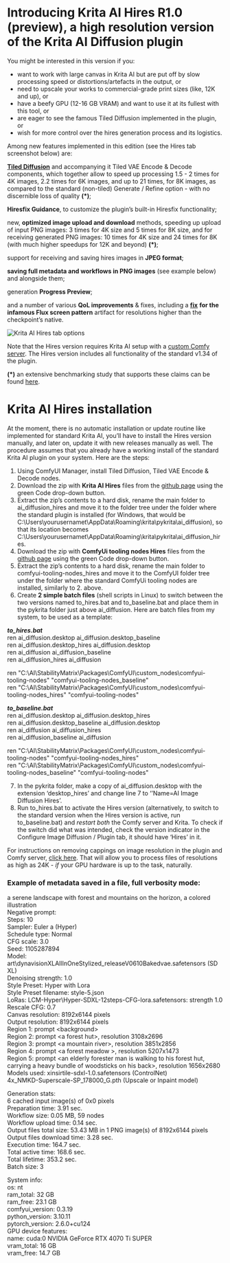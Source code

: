 # Introducing Krita AI Hires R1.0 (preview), a high resolution version of the Krita AI Diffusion plugin

You might be interested in this version if you:  
 

- want to work with large canvas in Krita AI but are put off by slow processing speed or distortions/artefacts in the output, or   
- need to upscale your works to commercial-grade print sizes (like, 12K and up), or   
- have a beefy GPU (12-16 GB VRAM) and want to use it at its fullest with this tool, or  
- are eager to see the famous Tiled Diffusion implemented in the plugin, or  
- wish for more control over the hires generation process and its logistics.

Among new features implemented in this edition (see the Hires tab screenshot below) are: 

[**Tiled Diffusion**](https://github.com/shiimizu/ComfyUI-TiledDiffusion) and accompanying it Tiled VAE Encode & Decode components, which together allow to speed up processing 1.5 \- 2 times for 4K images, 2.2 times for 6K images, and up to 21 times, for 8K images, as compared to the standard (non-tiled) Generate / Refine option \- with no discernible loss of quality **(\*)**;   

**Hiresfix Guidance**, to customize the plugin’s built-in Hiresfix functionality;

new, **optimized image upload and download** methods, speeding up upload of input PNG images: 3 times for 4K size and 5 times for 8K size, and for receiving generated PNG images: 10 times for 4K size and 24 times for 8K (with much higher speedups for 12K and beyond) **(\*)**; 

support for receiving and saving hires images in **JPEG format**;

**saving full metadata and workflows in PNG images** (see example below) and alongside them;

generation **Progress Preview**;

and a number of various **QoL improvements** & fixes, including a [**fix**](https://github.com/minsky91/krita-ai-diffusion/wiki/5.-Hiresfix-Guidance:-a-few-examples#fixing-hiresfix-for-flux) **for the infamous Flux screen pattern** artifact for resolutions higher than the checkpoint’s native.

![Krita AI Hires tab options](https://github.com/user-attachments/assets/7c482251-b4b7-4b73-95c4-eab458f6b78a)
 
Note that the Hires version requires Krita AI setup with a [custom Comfy server](https://docs.interstice.cloud/comfyui-setup/). The Hires version includes all functionality of the standard v1.34 of the plugin.

**(\*)** an extensive benchmarking study that supports these claims can be found [here](https://github.com/minsky91/krita-ai-diffusion/wiki/2.-Upscaling-and-refining-from-1K-to-24K-with-Krita-AI-Hires).

# Krita AI Hires installation 

At the moment, there is no automatic installation or update routine like implemented for standard Krita AI, you’ll have to install the Hires version manually, and later on, update it with new releases manually as well. The procedure assumes that you already have a working install of the standard Krita AI plugin on your system. Here are the steps:

1. Using ComfyUI Manager, install Tiled Diffusion, Tiled VAE Encode & Decode nodes.  
2. Download the zip with **Krita AI Hires** files from the [github page](https://github.com/minsky91/krita-ai-diffusion) using the green Code drop-down button.  
3. Extract the zip’s contents to a hard disk, rename the main folder to ai\_diffusion\_hires and move it to the folder tree under the folder where the standard plugin is installed (for Windows, that would be C:\\Users\\yourusernamet\\AppData\\Roaming\\krita\\pykrita\\ai\_diffusion), so that its location becomes C:\\Users\\yourusernamet\\AppData\\Roaming\\krita\\pykrita\\ai\_diffusion\_hires.  
4. Download the zip with **ComfyUi tooling nodes Hires** files from the [github page](https://github.com/minsky91/comfyui-tooling-nodes) using the green Code drop-down button.  
5. Extract the zip’s contents to a hard disk, rename the main folder to comfyui-tooling-nodes\_hires and move it to the ComfyUI folder tree under the folder where the standard ComfyUi tooling nodes are installed, similarly to 2\. above.  
6. Create **2 simple batch files** (shell scripts in Linux) to switch between the two versions named to\_hires.bat and to\_baseline.bat and place them in the pykrita folder just above ai\_diffusion. Here are batch files from my system, to be used as a template:

***to\_hires.bat***  
ren ai\_diffusion.desktop ai\_diffusion.desktop\_baseline  
ren ai\_diffusion.desktop\_hires ai\_diffusion.desktop  
ren ai\_diffusion ai\_diffusion\_baseline  
ren ai\_diffusion\_hires ai\_diffusion

ren "C:\\AI\\StabilityMatrix\\Packages\\ComfyUI\\custom\_nodes\\comfyui-tooling-nodes" "comfyui-tooling-nodes\_baseline"  
ren "C:\\AI\\StabilityMatrix\\Packages\\ComfyUI\\custom\_nodes\\comfyui-tooling-nodes\_hires" "comfyui-tooling-nodes"

***to\_baseline.bat***  
ren ai\_diffusion.desktop ai\_diffusion.desktop\_hires  
ren ai\_diffusion.desktop\_baseline ai\_diffusion.desktop  
ren ai\_diffusion ai\_diffusion\_hires  
ren ai\_diffusion\_baseline ai\_diffusion

ren "C:\\AI\\StabilityMatrix\\Packages\\ComfyUI\\custom\_nodes\\comfyui-tooling-nodes" "comfyui-tooling-nodes\_hires"  
ren "C:\\AI\\StabilityMatrix\\Packages\\ComfyUI\\custom\_nodes\\comfyui-tooling-nodes\_baseline" "comfyui-tooling-nodes"

7. In the pykrita folder, make a copy of ai\_diffusion.desktop with the extension ‘desktop\_hires’ and change line 7 to ‘’Name=AI Image Diffusion Hires’.  
8. Run to\_hires.bat to activate the Hires version (alternatively, to switch to the standard version when the Hires version is active, run to\_baseline.bat) and *restart both* the Comfy server and Krita. To check if the switch did what was intended, check the version indicator in the Configure Image Diffusion / Plugin tab, it should have ‘Hires’ in it. 

For instructions on removing cappings on image resolution in the plugin and Comfy server, [click here](https://github.com/minsky91/krita-ai-diffusion/wiki/6.-How-to-remove-size-cappings-on-high-resolution-images-in-ComfyUI-and-Krita-AI). That will allow you to process files of resolutions as high as 24K \- *if* your GPU hardware is up to the task, naturally.

### Example of metadata saved in a file, full verbosity mode:

a serene landscape with forest and mountains on the horizon, a  colored illustration  
Negative prompt:     
Steps: 10  
Sampler: Euler a (Hyper)  
Schedule type: Normal  
CFG scale: 3.0  
Seed: 1105287894  
Model: art\\dynavisionXLAllInOneStylized\_releaseV0610Bakedvae.safetensors (SD XL)  
Denoising strength: 1.0  
Style Preset: Hyper with Lora  
Style Preset filename: style-5.json  
LoRas: LCM-Hyper\\Hyper-SDXL-12steps-CFG-lora.safetensors: strength 1.0   
Rescale CFG: 0.7  
Canvas resolution: 8192x6144 pixels  
Output resolution: 8192x6144 pixels  
Region 1: prompt \<background\>  
Region 2: prompt \<a forest hut\>, resolution 3108x2696  
Region 3: prompt \<a mountain river\>, resolution 3851x2856  
Region 4: prompt \<a forest meadow \>, resolution 5207x1473  
Region 5: prompt \<an elderly forester man is walking to his forest hut, carrying a heavy bundle of woodsticks on his back\>, resolution 1656x2680  
Models used: xinsirtile-sdxl-1.0.safetensors (ControlNet)  
               4x\_NMKD-Superscale-SP\_178000\_G.pth (Upscale or Inpaint model)

Generation stats:  
6 cached input image(s) of 0x0 pixels  
Preparation time: 3.91 sec.  
Workflow size: 0.05 MB, 59 nodes  
Workflow upload time: 0.14 sec.  
Output files total size: 53.43 MB in 1 PNG image(s) of 8192x6144 pixels  
Output files download time: 3.28 sec.  
Execution time: 164.7 sec.  
Total active time: 168.6 sec.  
Total lifetime: 353.2 sec.  
Batch size: 3

System info:  
os: nt  
ram\_total: 32 GB  
ram\_free: 23.1 GB  
comfyui\_version: 0.3.19  
python\_version: 3.10.11   
pytorch\_version: 2.6.0+cu124  
GPU device features:  
name: cuda:0 NVIDIA GeForce RTX 4070 Ti SUPER  
vram\_total: 16 GB  
vram\_free: 14.7 GB
